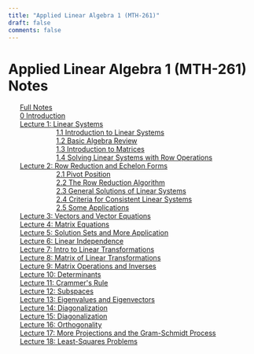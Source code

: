 ```yaml
---
title: "Applied Linear Algebra 1 (MTH-261)"
draft: false
comments: false
---
```


# Applied Linear Algebra 1 (MTH-261) Notes

<ul>

<li style="list-style-type: none;"><a href="/notes/mth-261/full">Full Notes</a></li>

<li style="list-style-type: none;"><a href="/notes/mth-261/introduction">0 Introduction</a></li>

<li style="list-style-type: none;">
  <a href="/notes/mth-261/lec-01">Lecture 1: Linear Systems</a>

  <ul>
    <li style="list-style-type: none; margin-left: 50px"><a href="/notes/mth-261/lec-01/01">1.1 Introduction to Linear Systems</a></li>
    <li style="list-style-type: none; margin-left: 50px"><a href="/notes/mth-261/lec-01/02">1.2 Basic Algebra Review</a></li>
    <li style="list-style-type: none; margin-left: 50px"><a href="/notes/mth-261/lec-01/03">1.3 Introduction to Matrices</a></li>
    <li style="list-style-type: none; margin-left: 50px"><a href="/notes/mth-261/lec-01/04">1.4 Solving Linear Systems with Row Operations</a></li>
  </ul>
</li>

<li style="list-style-type: none;">
  <a href="/notes/mth-261/lec-02">Lecture 2: Row Reduction and Echelon Forms</a>

  <ul>
    <li style="list-style-type: none; margin-left: 50px"><a href="/notes/mth-261/lec-02/01">2.1 Pivot Position</a></li>
    <li style="list-style-type: none; margin-left: 50px"><a href="/notes/mth-261/lec-02/02">2.2 The Row Reduction Algorithm</a></li>
    <li style="list-style-type: none; margin-left: 50px"><a href="/notes/mth-261/lec-02/03">2.3 General Solutions of Linear Systems</a></li>
    <li style="list-style-type: none; margin-left: 50px"><a href="/notes/mth-261/lec-02/04">2.4 Criteria for Consistent Linear Systems</a></li>
    <li style="list-style-type: none; margin-left: 50px"><a href="/notes/mth-261/lec-02/05">2.5 Some Applications</a></li>
  </ul>
</li>

<li style="list-style-type: none;"><a href="/notes/mth-261/lec-03">Lecture 3: Vectors and Vector Equations</a></li>

<li style="list-style-type: none;"><a href="/notes/mth-261/lec-04">Lecture 4: Matrix Equations</a></li>

<li style="list-style-type: none;"><a href="/notes/mth-261/lec-05">Lecture 5: Solution Sets and More Application</a></li>

<li style="list-style-type: none;"><a href="/notes/mth-261/lec-06">Lecture 6: Linear Independence</a></li>

<li style="list-style-type: none;"><a href="/notes/mth-261/lec-07">Lecture 7: Intro to Linear Transformations</a></li>

<li style="list-style-type: none;"><a href="/notes/mth-261/lec-08">Lecture 8: Matrix of Linear Transformations</a></li>

<li style="list-style-type: none;"><a href="/notes/mth-261/lec-09">Lecture 9: Matrix Operations and Inverses</a></li>

<li style="list-style-type: none;"><a href="/notes/mth-261/lec-10">Lecture 10: Determinants</a></li>

<li style="list-style-type: none;"><a href="/notes/mth-261/lec-11">Lecture 11: Crammer's Rule</a></li>

<li style="list-style-type: none;"><a href="/notes/mth-261/lec-12">Lecture 12: Subspaces</a></li>

<li style="list-style-type: none;"><a href="/notes/mth-261/lec-13">Lecture 13: Eigenvalues and Eigenvectors</a></li>

<li style="list-style-type: none;"><a href="/notes/mth-261/lec-14">Lecture 14: Diagonalization</a></li>

<li style="list-style-type: none;"><a href="/notes/mth-261/lec-15">Lecture 15: Diagonalization</a></li>

<li style="list-style-type: none;"><a href="/notes/mth-261/lec-16">Lecture 16: Orthogonality</a></li>

<li style="list-style-type: none;"><a href="/notes/mth-261/lec-17">Lecture 17: More Projections and the Gram-Schmidt Process</a></li>

<li style="list-style-type: none;"><a href="/notes/mth-261/lec-18">Lecture 18: Least-Squares Problems</a></li>
</ul>
